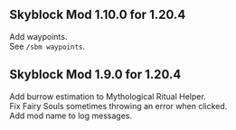 ## Skyblock Mod 1.10.0 for 1.20.4

Add waypoints.  
See `/sbm waypoints`.  


## Skyblock Mod 1.9.0 for 1.20.4

Add burrow estimation to Mythological Ritual Helper.  
Fix Fairy Souls sometimes throwing an error when clicked.  
Add mod name to log messages.  
